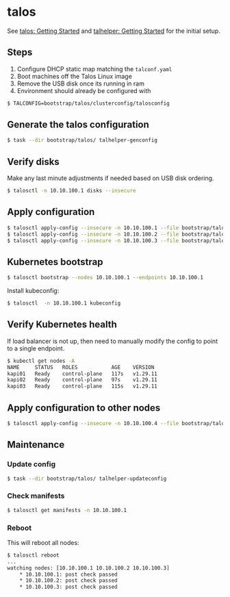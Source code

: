 # talos

See [talos: Getting Started](https://www.talos.dev/v1.8/introduction/getting-started/) and [talhelper: Getting Started](https://budimanjojo.github.io/talhelper/latest/getting-started/)
for the initial setup.

## Steps

1. Configure DHCP static map matching the `talconf.yaml`
1. Boot machines off the Talos Linux image
1. Remove the USB disk once its running in ram
1. Environment should already be configured with
```bash
$ TALCONFIG=bootstrap/talos/clusterconfig/talosconfig
```

## Generate the talos configuration

```bash
$ task --dir bootstrap/talos/ talhelper-genconfig
```

## Verify disks

Make any last minute adjustments if needed based on USB disk ordering.

```bash
$ talosctl -n 10.10.100.1 disks --insecure
```


## Apply configuration

```bash
$ talosctl apply-config --insecure -n 10.10.100.1 --file bootstrap/talos/clusterconfig/k8s-cluster-kapi01.yaml
$ talosctl apply-config --insecure -n 10.10.100.2 --file bootstrap/talos/clusterconfig/k8s-cluster-kapi02.yaml
$ talosctl apply-config --insecure -n 10.10.100.3 --file bootstrap/talos/clusterconfig/k8s-cluster-kapi03.yaml
```

## Kubernetes bootstrap

```bash
$ talosctl bootstrap --nodes 10.10.100.1 --endpoints 10.10.100.1 
```

Install kubeconfig:
```bash
$ talosctl  -n 10.10.100.1 kubeconfig
```

## Verify Kubernetes health

If load balancer is not up, then need to manually modify the config to point to a single endpoint.

```bash
$ kubectl get nodes -A
NAME     STATUS   ROLES           AGE    VERSION
kapi01   Ready    control-plane   117s   v1.29.11
kapi02   Ready    control-plane   97s    v1.29.11
kapi03   Ready    control-plane   115s   v1.29.11
```

## Apply configuration to other nodes

```bash
$ talosctl apply-config --insecure -n 10.10.100.4 --file bootstrap/talos/clusterconfig/k8s-cluster-kube01.yaml
```

## Maintenance

### Update config

```bash
$ task --dir bootstrap/talos/ talhelper-updateconfig
```

### Check manifests

```bash
$ talosctl get manifests -n 10.10.100.1
```

### Reboot

This will reboot all nodes:

```bash
$ talosctl reboot
...
watching nodes: [10.10.100.1 10.10.100.2 10.10.100.3]
    * 10.10.100.1: post check passed
    * 10.10.100.2: post check passed
    * 10.10.100.3: post check passed
```
